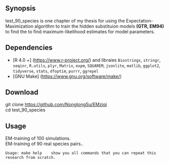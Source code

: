 ## Synopsis
test_90_species is one chapter of my thesis for using the Expectation-Maximization algorithm to train the hidden substituion models **(GTR, EM94)**
to find the to find maximum-likelihood estimates for model parameters.  

## Dependencies
* [R 4.0 +]  (https://www.r-project.org/) and libraies `Biostrings`, `stringr`, `seqinr`, `R.utils`, `plyr`, `Matrix`, `expm`, `SQUAREM`, `jsonlite`, `matlib`, `ggplot2`, `tidyverse`, `stats`, `dfoptim`, `purrr`, `ggrepel`
* [GNU Make] (https://www.gnu.org/software/make/)

## Download
git clone https://github.com/NonglongSu/EMziqi  
cd test_90_species          

## Usage  
EM-training of 100 simulations.  
EM-training of 90 real species pairs..  

```
Usage: make help    show you all commands that you can repeat this research from scratch.


```

